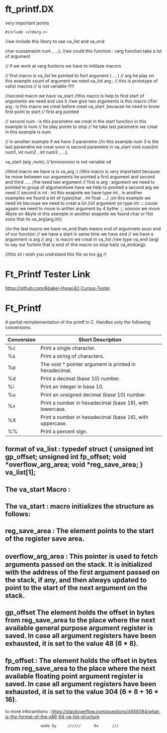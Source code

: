 # ft_printf.DX
very important points

    #include <stdarg.c>
//we include this libary to use va_list and va_end

char oussama(int num , ...); //we could this function : varg function take a lot  of argument  

// if we work at varg funtions we have to initilaze macors 

// first macro is va_list he pointed to fisrt argument ( ... )
// arg he play on this example count of argument we need
va_list arg ; // this is prototype of valist macros 
// is not variable !!!!!



//second macro we have va_start 
//this macro is help to find start of arguments we need and use it 
//we give two arguments  is this macro 
//fisr arg : is this macro  we creat before creat va_start ,because he need to know first point to start // first arg pointed

// second num : is this parametre we creat in the start function in this example is num // he play pointe to stop // he take last parametre we creat in this example is num

// in another example if we have 3 parametre 
				//in this example num 3 is the last parametre we creat sooo is second parametre in va_start
void ouss(int num1, int num2 , int num3 , ...);

va_start (arg ,num);
// brrooooooo is not variable xd



//third macro we have is is va_arg :)
//this macro is very importatnt because he move between our arguments he pointed a first argument and second and third ..... 
//he need two argument 
// first is arg : argument we need to pointed to group of atgumentswe have we help to pointed a second arg we need 
// second is int : int this exapmle we have type int , in another examples we found a lot of type(char , int float ....) ,on this example we need int becouse we need to creat a lot 
//of argument on type int  ::: couse agaain we need to move in anther argument by 4 bythe :;; sooooo we move 4byte on 4byte in this exemple in another exapmle we found char or flot sooo that its 
va_arg(arg,int);




//in the last macro we have ve_end thats meens end of argumnets sooo end of our function // we have a start in same time we have end 
// we have a argumnent is arg
// arg : is macro we creat in va_list 
//we type va_end (arg) to say our funtion that is end  of this macro so stop baliz
va_end(arg);


//thts sit i wish you undrstand this file so tnx gg //



# Ft_Printf Tester Link
https://github.com/Abaker-Hype/42-Cursus-Tester

# Ft_Printf

A partial reimplementation of the printf in C. Handles only the following conversions.

| Conversion | Short Description                                                                             |
|------------|-----------------------------------------------------------------------------------------------|
| %c         | Print a single character.                                                                     |
| %s         | Print a string of characters.                                                                 |
| %p         | The void * pointer argument is printed in hexadecimal.                                        |
| %d         | Print a decimal (base 10) number.                                                             |
| %i         | Print an integer in base 10.                                                                  |
| %u         | Print an unsigned decimal (base 10) number.                                                   |
| %x         | Print a number in hexadecimal (base 16), with lowercase.                                      |
| %X         | Print a number in hexadecimal (base 16), with uppercase.                                      |
| %%         | Print a percent sign.                                                                         |



format of va_list :
		typedef struct {
   			unsigned int gp_offset;
   			unsigned int fp_offset;
   			void *overflow_arg_area;
   			void *reg_save_area;
				} va_list[1];	
------------------------------------------------------------			
The va_start Macro :
------------------------------------------------------------
The va_start  :  macro initializes the structure as follows:
------------------------------------------------------------
reg_save_area : The element points to the start of the register save area.
------------------------------------------------------------------------------------------
overﬂow_arg_area : This pointer is used to fetch arguments passed on the stack. It is initialized with the address of the first argument passed on the stack, if any, and then always updated to point to the start of the next argument on the stack.
---------------------------------------------------------------------------------------------------------------------------------------------------------
gp_offset The element holds the offset in bytes from reg_save_area to the place where the next available general purpose argument register is saved. In case all argument registers have been exhausted, it is set to the value 48 (6 * 8).
------------------------------------------------------------------------------------------------------------------------------------------------------
fp_offset : The element holds the offset in bytes from reg_save_area to the place where the next available floating point argument register is saved. In case all argument registers have been exhausted, it is set to the value 304 (6 * 8 + 16 * 16).
------------------------------------------------------------------------------------------------------------------------------------------------------


to more inforamtions : https://stackoverflow.com/questions/4958384/what-is-the-format-of-the-x86-64-va-list-structure

					made by		//////		Dx		///
